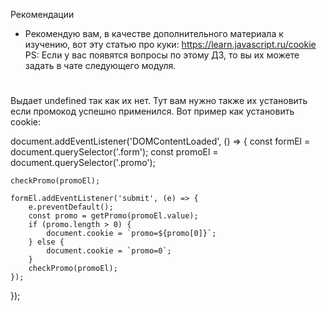 Рекомендации
- Рекомендую вам, в качестве дополнительного материала к изучению, вот эту статью про куки:
https://learn.javascript.ru/cookie
PS: Если у вас появятся вопросы по этому ДЗ, то вы их можете задать в чате следующего модуля.

#
Выдает undefined так как их нет. Тут вам нужно также их установить если промокод успешно применился. Вот пример как  установить cookie:

document.addEventListener('DOMContentLoaded', () => {
    const formEl = document.querySelector('.form');
    const promoEl = document.querySelector('.promo');

    checkPromo(promoEl);

    formEl.addEventListener('submit', (e) => {
        e.preventDefault();
        const promo = getPromo(promoEl.value);
        if (promo.length > 0) {
            document.cookie = `promo=${promo[0]}`;
        } else {
            document.cookie = `promo=0`;
        }
        checkPromo(promoEl);
    });
});
